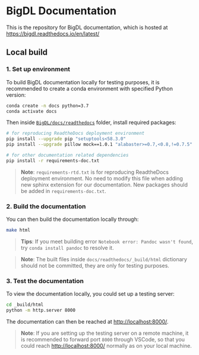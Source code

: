 # BigDL Documentation
This is the repository for BigDL documentation, which is hosted at https://bigdl.readthedocs.io/en/latest/
## Local build
### 1. Set up environment
To build BigDL documentation locally for testing purposes, it is recommended to create a conda environment with specified Python version:

```bash
conda create -n docs python=3.7
conda activate docs
```

Then inside [`BigDL/docs/readthedocs`](.) folder, install required packages:

```bash
# for reproducing ReadtheDocs deployment environment
pip install --upgrade pip "setuptools<58.3.0"
pip install --upgrade pillow mock==1.0.1 "alabaster>=0.7,<0.8,!=0.7.5" commonmark==0.9.1 recommonmark==0.5.0 sphinx sphinx-rtd-theme "readthedocs-sphinx-ext<2.3"

# for other documentation related dependencies
pip install -r requirements-doc.txt
```
> **Note**: `requirements-rtd.txt` is for reproducing ReadtheDocs deployment environment. No need to modify this file when adding new sphinx extension for our documentation. New packages should be added in `requirements-doc.txt`.

### 2. Build the documentation
You can then build the documentation locally through:
```bash
make html
```
> **Tips**: If you meet building error `Notebook error: Pandoc wasn't found`, try `conda install pandoc` to resolve it.

> **Note**: The built files inside `docs/readthedocs/_build/html` dictionary should not be committed, they are only for testing purposes.

### 3. Test the documentation
To view the documentation locally, you could set up a testing server:
```bash
cd _build/html
python -m http.server 8000
```
The documentation can then be reached at [http://localhost:8000/](http://localhost:8000/).

> **Note**: If you are setting up the testing server on a remote machine, it is recommended to forward port `8000` through VSCode, so that you could reach [http://localhost:8000/](http://localhost:8000/) normally as on your local machine.